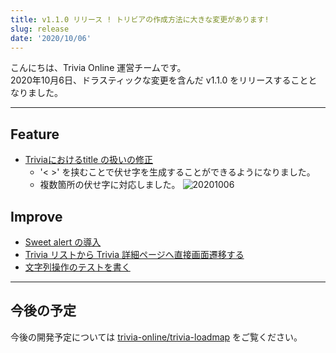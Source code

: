 ```yaml
---
title: v1.1.0 リリース ! トリビアの作成方法に大きな変更があります!
slug: release
date: '2020/10/06'
---
```

こんにちは、Trivia Online 運営チームです。  
2020年10月6日、ドラスティックな変更を含んだ v1.1.0 をリリースすることとなりました。  

----

## Feature

- [Triviaにおけるtitle の扱いの修正](https://github.com/trivia-online/trivia-roadmap/issues/33)
  - '< >' を挟むことで伏せ字を生成することができるようになりました。
  - 複数箇所の伏せ字に対応しました。
![20201006](/release/20201006.gif)

## Improve

- [Sweet alert の導入](https://github.com/trivia-online/trivia-roadmap/issues/30)
- [Trivia リストから Trivia 詳細ページへ直接画面遷移する](https://github.com/trivia-online/trivia-roadmap/issues/34)
- [文字列操作のテストを書く](https://github.com/trivia-online/trivia-roadmap/issues/35)

----

## 今後の予定

今後の開発予定については [trivia-online/trivia-loadmap](https://github.com/trivia-online/trivia-roadmap/projects/1) をご覧ください。
